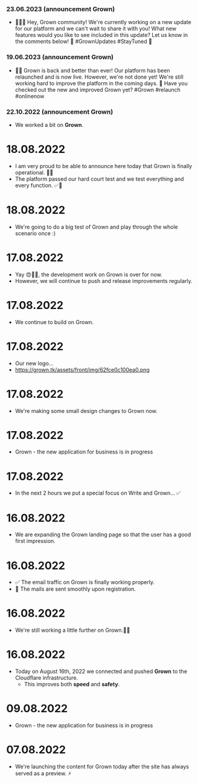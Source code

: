 ### 23.06.2023 (announcement Grown)
- 🚀👨‍💻 Hey, Grown community! We're currently working on a new update for our platform and we can't wait to share it with you! What new features would you like to see included in this update? Let us know in the comments below! 💬 #GrownUpdates #StayTuned 🌱

### 19.06.2023 (announcement Grown)
- 🎉🔥 Grown is back and better than ever! Our platform has been relaunched and is now live. However, we're not done yet! We're still working hard to improve the platform in the coming days. 💪 Have you checked out the new and improved Grown yet? #Grown #relaunch #onlinenow

### 22.10.2022 (announcement Grown)
- We worked a bit on **Grown**.

# 18.08.2022
 - I am very proud to be able to announce here today that Grown is finally operational. 🧡📂
 - The platform passed our hard court test and we test everything and every function. ✅📱
# 18.08.2022
 - We're going to do a big test of Grown and play through the whole scenario once :)
# 17.08.2022
 - Yay 😍🥳🥳, the development work on Grown is over for now.
 - However, we will continue to push and release improvements regularly.
# 17.08.2022
 - We continue to build on Grown.
# 17.08.2022
 - Our new logo...
 - https://grown.tk/assets/front/img/62fce0c100ea0.png
# 17.08.2022
 - We're making some small design changes to Grown now.
# 17.08.2022
 - Grown - the new application for business is in progress
# 17.08.2022
 - In the next 2 hours we put a special focus on Write and Grown... ✅
# 16.08.2022
 - We are expanding the Grown landing page so that the user has a good first impression.
# 16.08.2022
 - ✅ The email traffic on Grown is finally working properly.
 - 🚀 The mails are sent smoothly upon registration.
# 16.08.2022
 - We're still working a little further on Grown.🥳🌱

# 16.08.2022
 - Today on August 16th, 2022 we connected and pushed **Grown** to the Cloudflare infrastructure.
    - This improves both **speed** and **safety**.

# 09.08.2022
 - Grown - the new application for business is in progress

# 07.08.2022
 - We're launching the content for Grown today after the site has always served as a preview. ⚡️
